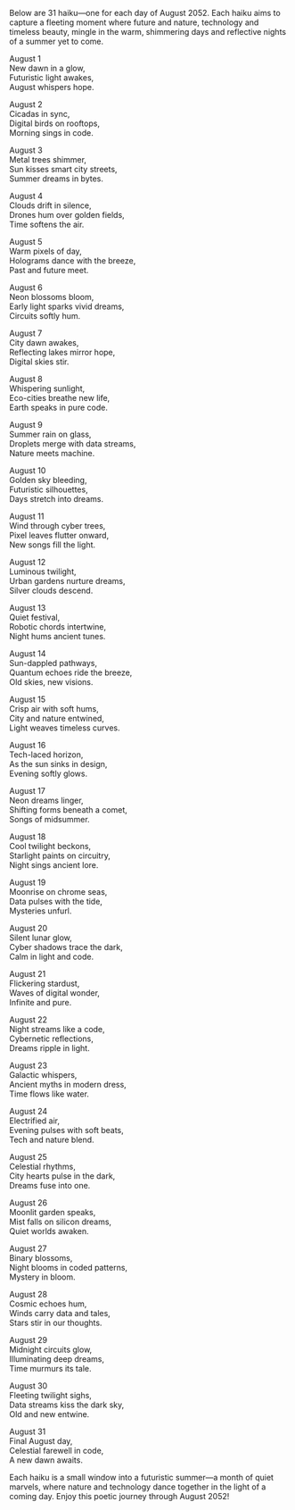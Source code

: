 Below are 31 haiku—one for each day of August 2052. Each haiku aims to capture a fleeting moment where future and nature, technology and timeless beauty, mingle in the warm, shimmering days and reflective nights of a summer yet to come.

August 1  
New dawn in a glow,  
Futuristic light awakes,  
August whispers hope.

August 2  
Cicadas in sync,  
Digital birds on rooftops,  
Morning sings in code.

August 3  
Metal trees shimmer,  
Sun kisses smart city streets,  
Summer dreams in bytes.

August 4  
Clouds drift in silence,  
Drones hum over golden fields,  
Time softens the air.

August 5  
Warm pixels of day,  
Holograms dance with the breeze,  
Past and future meet.

August 6  
Neon blossoms bloom,  
Early light sparks vivid dreams,  
Circuits softly hum.

August 7  
City dawn awakes,  
Reflecting lakes mirror hope,  
Digital skies stir.

August 8  
Whispering sunlight,  
Eco-cities breathe new life,  
Earth speaks in pure code.

August 9  
Summer rain on glass,  
Droplets merge with data streams,  
Nature meets machine.

August 10  
Golden sky bleeding,  
Futuristic silhouettes,  
Days stretch into dreams.

August 11  
Wind through cyber trees,  
Pixel leaves flutter onward,  
New songs fill the light.

August 12  
Luminous twilight,  
Urban gardens nurture dreams,  
Silver clouds descend.

August 13  
Quiet festival,  
Robotic chords intertwine,  
Night hums ancient tunes.

August 14  
Sun-dappled pathways,  
Quantum echoes ride the breeze,  
Old skies, new visions.

August 15  
Crisp air with soft hums,  
City and nature entwined,  
Light weaves timeless curves.

August 16  
Tech-laced horizon,  
As the sun sinks in design,  
Evening softly glows.

August 17  
Neon dreams linger,  
Shifting forms beneath a comet,  
Songs of midsummer.

August 18  
Cool twilight beckons,  
Starlight paints on circuitry,  
Night sings ancient lore.

August 19  
Moonrise on chrome seas,  
Data pulses with the tide,  
Mysteries unfurl.

August 20  
Silent lunar glow,  
Cyber shadows trace the dark,  
Calm in light and code.

August 21  
Flickering stardust,  
Waves of digital wonder,  
Infinite and pure.

August 22  
Night streams like a code,  
Cybernetic reflections,  
Dreams ripple in light.

August 23  
Galactic whispers,  
Ancient myths in modern dress,  
Time flows like water.

August 24  
Electrified air,  
Evening pulses with soft beats,  
Tech and nature blend.

August 25  
Celestial rhythms,  
City hearts pulse in the dark,  
Dreams fuse into one.

August 26  
Moonlit garden speaks,  
Mist falls on silicon dreams,  
Quiet worlds awaken.

August 27  
Binary blossoms,  
Night blooms in coded patterns,  
Mystery in bloom.

August 28  
Cosmic echoes hum,  
Winds carry data and tales,  
Stars stir in our thoughts.

August 29  
Midnight circuits glow,  
Illuminating deep dreams,  
Time murmurs its tale.

August 30  
Fleeting twilight sighs,  
Data streams kiss the dark sky,  
Old and new entwine.

August 31  
Final August day,  
Celestial farewell in code,  
A new dawn awaits.

Each haiku is a small window into a futuristic summer—a month of quiet marvels, where nature and technology dance together in the light of a coming day. Enjoy this poetic journey through August 2052!
